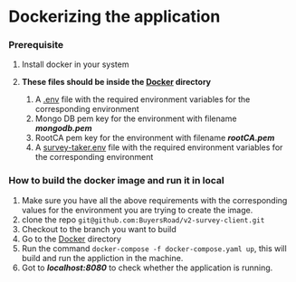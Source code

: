 # Dockerizing the application

### Prerequisite

1. Install docker in your system

2. **These files should be inside the [Docker](.) directory**

    1. A [.env](.env.example) file with the required environment variables for the corresponding environment
    2. Mongo DB pem key for the environment with filename __*mongodb.pem*__
    3. RootCA pem key for the environment with filename __*rootCA.pem*__
    4. A [survey-taker.env](survey-taker.env.example) file with the required environment variables for the corresponding environment


### How to build the docker image and run it in local

1. Make sure you have all the above requirements with the corresponding values for the environment you are trying to create the image.
2. clone the repo `git@github.com:BuyersRoad/v2-survey-client.git`
3. Checkout to the branch you want to build
4. Go to the [Docker](.) directory
5. Run the command `docker-compose -f docker-compose.yaml up`, this will build and run the appliction in the machine.
6. Got to __*localhost:8080*__ to check whether the application is running.